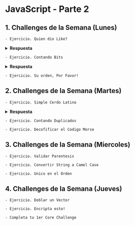 # JavaScript - Parte 2

## 1. Challenges de la Semana (Lunes)

    - Ejercicio. Quien dio Like?

<details><summary><strong>Respuesta</strong></summary>

```JavaScript

function likes(names) {
  let personas = names.length;
  let respuesta = "";
  
  if (personas === 0) {
    respuesta = "no one likes this";
  }
  if (personas === 1) {
    respuesta = `${names[0]} likes this`;
  }
  if (personas === 2) {
    respuesta = `${names[0]} and ${names[1]} like this`;
  }
  if (personas === 3) {
    respuesta = `${names[0]}, ${names[1]} and ${names[2]} like this`;
  } 
  if (personas > 3) {
    respuesta = `${names[0]}, ${names[1]} and ${personas - 2} others like this`;
  }
  return respuesta;
}

```
</details>

    - Ejercicio. Contando Bits

<details><summary><strong>Respuesta</strong></summary>

```JavaScript

var countBits = function(n) {
  let binario = Math.abs(n).toString(2);
  contador = 0;
  for(var i = 0; i < binario.length; i++) {
	  if (binario[i] === "1") {
      contador++;
    }
  }
  return contador ;
};

```

</details>

    - Ejercicio. Su orden, Por Favor!

## 2. Challenges de la Semana (Martes)

    - Ejercicio. Simple Cerdo Latino

<details><summary><strong>Respuesta</strong></summary>    

```JavaScript

function pigIt(str){
  let vector = str.split(' ');
  let vector2 = [];
  
  for (let i=0; i < vector.length; i++) {
    // Verifico que no traiga signos de puntuacion
    if (vector[i].substring(0,1) === "!" || vector[i].substring(0,1) === "?" ) {
      final = vector[i].substring(0,1);
    } else {
      final = vector[i].substring(0,1) + 'ay';
    }
    vector2[i] = vector[i].substring(1,vector[i].length) + final;
  }
  let nueva = vector2.join(' ');
  return nueva;
}

```

</details>

    - Ejercicio. Contando Duplicados

    - Ejercicio. Decofificar el Codigo Morse

## 3. Challenges de la Semana (Miercoles)

    - Ejercicio. Validar Parentesis

    - Ejercicio. Convertir String a Camel Case

    - Ejercicio. Unico en el Orden

## 4. Challenges de la Semana (Jueves)

    - Ejercicio. Doblar un Vector

    - Ejercicio. Encripta esto!

    - Completa tu 1er Core Challenge